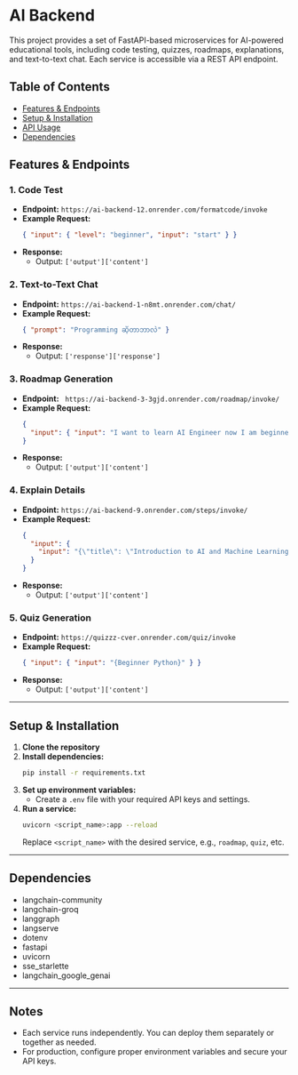 # AI Backend

This project provides a set of FastAPI-based microservices for AI-powered educational tools, including code testing, quizzes, roadmaps, explanations, and text-to-text chat. Each service is accessible via a REST API endpoint.

## Table of Contents

- [Features & Endpoints](#features--endpoints)
- [Setup & Installation](#setup--installation)
- [API Usage](#api-usage)
- [Dependencies](#dependencies)


## Features & Endpoints

### 1. Code Test

- **Endpoint:** `https://ai-backend-12.onrender.com/formatcode/invoke`
- **Example Request:**
  ```json
  { "input": { "level": "beginner", "input": "start" } }
  ```
- **Response:**
  - Output: `['output']['content']`

### 2. Text-to-Text Chat

- **Endpoint:** `https://ai-backend-1-n8mt.onrender.com/chat/`
- **Example Request:**
  ```json
  { "prompt": "Programming ဆိုတာဘာလဲ" }
  ```
- **Response:**
  - Output: `['response']['response']`

### 3. Roadmap Generation

- **Endpoint:** ` https://ai-backend-3-3gjd.onrender.com/roadmap/invoke/`
- **Example Request:**
  ```json
  {
    "input": { "input": "I want to learn AI Engineer now I am beginner level." }
  }
  ```
- **Response:**
  - Output: `['output']['content']`

### 4. Explain Details

- **Endpoint:** `https://ai-backend-9.onrender.com/steps/invoke/`
- **Example Request:**
  ```json
  {
    "input": {
      "input": "{\"title\": \"Introduction to AI and Machine Learning\", \"description\": \"Learn the basics of AI, ML, and DL. Understand the types of AI, ML, and DL.\", What is the Neural Network?"
    }
  }
  ```
- **Response:**
  - Output: `['output']['content']`

### 5. Quiz Generation

- **Endpoint:** `https://quizzz-cver.onrender.com/quiz/invoke`
- **Example Request:**
  ```json
  { "input": { "input": "{Beginner Python}" } }
  ```
- **Response:**
  - Output: `['output']['content']`

---

## Setup & Installation

1. **Clone the repository**
2. **Install dependencies:**
   ```bash
   pip install -r requirements.txt
   ```
3. **Set up environment variables:**
   - Create a `.env` file with your required API keys and settings.
4. **Run a service:**
   ```bash
   uvicorn <script_name>:app --reload
   ```
   Replace `<script_name>` with the desired service, e.g., `roadmap`, `quiz`, etc.

---

## Dependencies

- langchain-community
- langchain-groq
- langgraph
- langserve
- dotenv
- fastapi
- uvicorn
- sse_starlette
- langchain_google_genai

---

## Notes

- Each service runs independently. You can deploy them separately or together as needed.
- For production, configure proper environment variables and secure your API keys.
